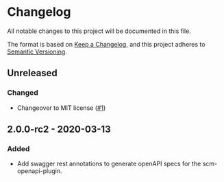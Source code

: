 # Changelog
All notable changes to this project will be documented in this file.

The format is based on [Keep a Changelog](https://keepachangelog.com/en/1.0.0/),
and this project adheres to [Semantic Versioning](https://semver.org/spec/v2.0.0.html).

## Unreleased
### Changed
- Changeover to MIT license ([#1](https://github.com/scm-manager/scm-groupmanager-plugin/pull/1))

## 2.0.0-rc2 - 2020-03-13
### Added
- Add swagger rest annotations to generate openAPI specs for the scm-openapi-plugin.
